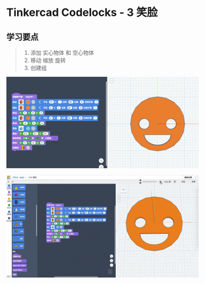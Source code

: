 # Tinkercad Codelocks - 3 笑脸

## 学习要点

> 1. 添加 实心物体 和 空心物体  
> 2. 移动 缩放 旋转  
> 3. 创建组  

![](images/A03-1.png)

![](images/A03-gif.gif)
